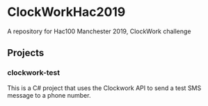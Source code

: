 # ClockWorkHac2019

A repository for Hac100 Manchester 2019, ClockWork challenge

## Projects

### clockwork-test

This is a C# project that uses the Clockwork API to send a test SMS message to a phone number.
